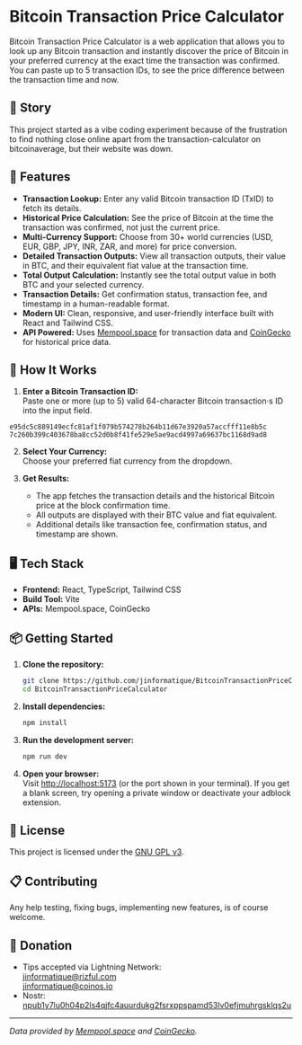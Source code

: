 # Bitcoin Transaction Price Calculator

Bitcoin Transaction Price Calculator is a web application that allows you to look up any Bitcoin transaction and instantly discover the price of Bitcoin in your preferred currency at the exact time the transaction was confirmed. You can paste up to 5 transaction IDs, to see the price difference between the transaction time and now.

## 📰 Story

This project started as a vibe coding experiment because of the frustration to find nothing close online apart from the transaction-calculator on bitcoinaverage, but their website was down.

## 🌟 Features

- **Transaction Lookup:** Enter any valid Bitcoin transaction ID (TxID) to fetch its details.
- **Historical Price Calculation:** See the price of Bitcoin at the time the transaction was confirmed, not just the current price.
- **Multi-Currency Support:** Choose from 30+ world currencies (USD, EUR, GBP, JPY, INR, ZAR, and more) for price conversion.
- **Detailed Transaction Outputs:** View all transaction outputs, their value in BTC, and their equivalent fiat value at the transaction time.
- **Total Output Calculation:** Instantly see the total output value in both BTC and your selected currency.
- **Transaction Details:** Get confirmation status, transaction fee, and timestamp in a human-readable format.
- **Modern UI:** Clean, responsive, and user-friendly interface built with React and Tailwind CSS.
- **API Powered:** Uses [Mempool.space](https://mempool.space/) for transaction data and [CoinGecko](https://coingecko.com/) for historical price data.

## 🚀 How It Works

1. **Enter a Bitcoin Transaction ID:**  
   Paste one or more (up to 5) valid 64-character Bitcoin transaction·s ID into the input field.
```
e95dc5c889149ecfc81af1f079b574278b264b11d67e3920a57accfff11e8b5c
7c260b399c403678ba8cc52d0b8f41fe529e5ae9acd4997a69637bc1168d9ad8
```

2. **Select Your Currency:**  
   Choose your preferred fiat currency from the dropdown.

3. **Get Results:**  
   - The app fetches the transaction details and the historical Bitcoin price at the block confirmation time.
   - All outputs are displayed with their BTC value and fiat equivalent.
   - Additional details like transaction fee, confirmation status, and timestamp are shown.

## 🖥️ Tech Stack

- **Frontend:** React, TypeScript, Tailwind CSS
- **Build Tool:** Vite
- **APIs:** Mempool.space, CoinGecko

## 📦 Getting Started

1. **Clone the repository:**
   ```sh
   git clone https://github.com/jinformatique/BitcoinTransactionPriceCalculator.git
   cd BitcoinTransactionPriceCalculator
   ```

2. **Install dependencies:**
   ```sh
   npm install
   ```

3. **Run the development server:**
   ```sh
   npm run dev
   ```

4. **Open your browser:**  
   Visit [http://localhost:5173](http://localhost:5173) (or the port shown in your terminal).
   If you get a blank screen, try opening a private window or deactivate your adblock extension.

## 📄 License

This project is licensed under the [GNU GPL v3](LICENSE).

## 📋 Contributing

Any help testing, fixing bugs, implementing new features, is of course welcome.

## 💌 Donation

- Tips accepted via Lightning Network:  
    jinformatique@rizful.com  
    jinformatique@coinos.io  
- Nostr: [npub1y7lu0h04p2ls4qjfc4auurdukg2fsrxppspamd53lv0efjmuhrgsklqs2u](https://nostter.app/nprofile1qqsz0078mh6s40c2sfyu277wpk7ty9ycpnqscq7ak6glk8u5ed7t35gpr3mhxue69uhkummnw3ezucnfw33k76twv4ezuum0vd5kzmqpz3mhxue69uhhyetvv9ujumn0wd68ytnzvuq3gamnwvaz7tmwdaehgu3wdau8gu3wv3jhvqg5waehxw309aex2mrp0yhxgctdw4eju6t0qy8hwumn8ghj7mn0wd68ytnddakszrthwden5te0dehhxtnvdakq742zsn)



---

_Data provided by [Mempool.space](https://mempool.space/) and [CoinGecko](https://coingecko.com/)._
